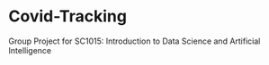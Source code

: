 # Covid-Tracking
Group Project for SC1015: Introduction to Data Science and Artificial Intelligence
